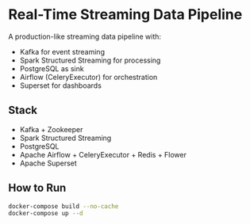 # Real-Time Streaming Data Pipeline

A production-like streaming data pipeline with:

- Kafka for event streaming
- Spark Structured Streaming for processing
- PostgreSQL as sink
- Airflow (CeleryExecutor) for orchestration
- Superset for dashboards

## Stack

- Kafka + Zookeeper
- Spark Structured Streaming
- PostgreSQL
- Apache Airflow + CeleryExecutor + Redis + Flower
- Apache Superset

## How to Run

```bash
docker-compose build --no-cache
docker-compose up --d
